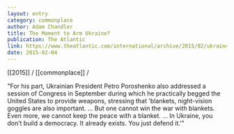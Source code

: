 ```yaml
---
layout: entry
category: commonplace
author: Adam Chandler
title: The Moment to Arm Ukraine?
publication: The Atlantic
link: https://www.theatlantic.com/international/archive/2015/02/ukraine-lethal-aid-pro-russian-separatists-arm/385123/
date: 2015-02-04
---
```


[[2015]] / [[commonplace]] / 

"For his part, Ukrainian President Petro Poroshenko also addressed a session of Congress in September during which he practically begged the United States to provide weapons, stressing that 'blankets, night-vision goggles are also important. … But one cannot win the war with blankets. Even more, we cannot keep the peace with a blanket. ... In Ukraine, you don’t build a democracy. It already exists. You just defend it.'"
